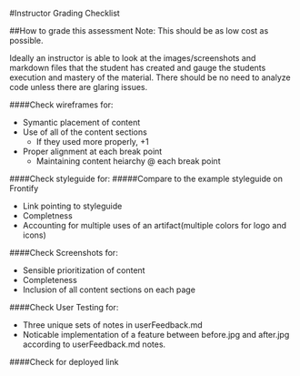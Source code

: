 #Instructor Grading Checklist

##How to grade this assessment
Note: This should be as low cost as possible.

Ideally an instructor is able to look at the images/screenshots and markdown files that the student has created and gauge the students execution and mastery of the material. There should be no need to analyze code unless there are glaring issues.


####Check wireframes for:
* Symantic placement of content
* Use of all of the content sections
	* If they used more properly, +1
* Proper alignment at each break point
	* Maintaining content heiarchy @ each break point

####Check styleguide for:
#####Compare to the example styleguide on Frontify
* Link pointing to styleguide
* Completness
* Accounting for multiple uses of an artifact(multiple colors for logo and icons)

####Check Screenshots for:
* Sensible prioritization of content
* Completeness
* Inclusion of all content sections on each page

####Check User Testing for:
* Three unique sets of notes in userFeedback.md
* Noticable implementation of a feature between before.jpg and after.jpg according to userFeedback.md notes.  

####Check for deployed link
